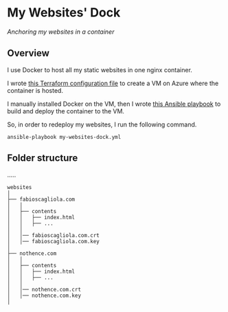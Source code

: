 # My Websites' Dock

*Anchoring my websites in a container*

## Overview

I use Docker to host all my static websites in one nginx container.

I wrote [this Terraform configuration file](main.tf) to create a VM on Azure where the container is hosted.

I manually installed Docker on the VM, then I wrote [this Ansible playbook](my-websites-dock.yml) to build and deploy the container to the VM.

So, in order to redeploy my websites, I run the following command.

```
ansible-playbook my-websites-dock.yml
```

## Folder structure

.....

```
websites
│
├── fabioscagliola.com
│   │
│   ├── contents
│   │   ├── index.html
│   │   ├── ...
│   │
│   │── fabioscagliola.com.crt
│   │── fabioscagliola.com.key
│
├── nothence.com
│   │
│   ├── contents
│   │   ├── index.html
│   │   ├── ...
│   │
│   │── nothence.com.crt
│   │── nothence.com.key
│
```

